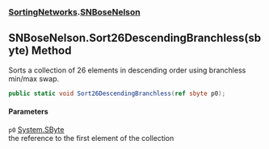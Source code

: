 ### [SortingNetworks](SortingNetworks.md 'SortingNetworks').[SNBoseNelson](SortingNetworks_SNBoseNelson.md 'SortingNetworks.SNBoseNelson')
## SNBoseNelson.Sort26DescendingBranchless(sbyte) Method
Sorts a collection of 26 elements in descending order using branchless min/max swap.  
```csharp
public static void Sort26DescendingBranchless(ref sbyte p0);
```
#### Parameters
<a name='SortingNetworks_SNBoseNelson_Sort26DescendingBranchless(sbyte)_p0'></a>
`p0` [System.SByte](https://docs.microsoft.com/en-us/dotnet/api/System.SByte 'System.SByte')  
the reference to the first element of the collection
  
